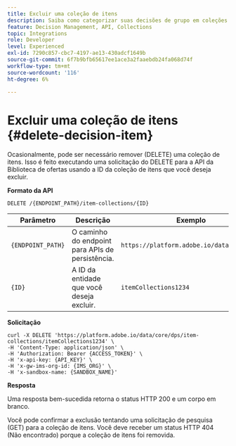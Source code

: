 ```yaml
---
title: Excluir uma coleção de itens
description: Saiba como categorizar suas decisões de grupo em coleções.
feature: Decision Management, API, Collections
topic: Integrations
role: Developer
level: Experienced
exl-id: 7290c857-cbc7-4197-ae13-430adcf1649b
source-git-commit: 6f7b9bfb65617ee1ace3a2faaebdb24fa068d74f
workflow-type: tm+mt
source-wordcount: '116'
ht-degree: 6%

---
```


# Excluir uma coleção de itens {#delete-decision-item}

Ocasionalmente, pode ser necessário remover (DELETE) uma coleção de itens. Isso é feito executando uma solicitação do DELETE para a API da Biblioteca de ofertas usando a ID da coleção de itens que você deseja excluir.

**Formato da API**

```http
DELETE /{ENDPOINT_PATH}/item-collections/{ID}
```

| Parâmetro | Descrição | Exemplo |
| --------- | ----------- | ------- |
| `{ENDPOINT_PATH}` | O caminho do endpoint para APIs de persistência. | `https://platform.adobe.io/data/core/dps` |
| `{ID}` | A ID da entidade que você deseja excluir. | `itemCollections1234` |

**Solicitação**

```shell
curl -X DELETE 'https://platform.adobe.io/data/core/dps/item-collections/itemCollections1234' \
-H 'Content-Type: application/json' \
-H 'Authorization: Bearer {ACCESS_TOKEN}' \
-H 'x-api-key: {API_KEY}' \
-H 'x-gw-ims-org-id: {IMS_ORG}' \
-H 'x-sandbox-name: {SANDBOX_NAME}'
```

**Resposta**

Uma resposta bem-sucedida retorna o status HTTP 200 e um corpo em branco.

Você pode confirmar a exclusão tentando uma solicitação de pesquisa (GET) para a coleção de itens. Você deve receber um status HTTP 404 (Não encontrado) porque a coleção de itens foi removida.
